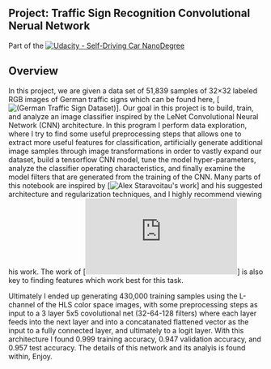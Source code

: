 ## Project: Traffic Sign Recognition Convolutional Nerual Network
Part of the [![Udacity - Self-Driving Car NanoDegree](https://s3.amazonaws.com/udacity-sdc/github/shield-carnd.svg)](http://www.udacity.com/drive)

Overview
---
In this project, we are given a data set of  51,839  samples of  32×32  labeled RGB images of German traffic signs which can be found here, [![(German Traffic Sign Dataset)](http://benchmark.ini.rub.de/?section=gtsrb&subsection=dataset)]. Our goal in this project is to build, train, and analyze an image classifier inspired by the LeNet Convolutional Neural Network (CNN) architecture. ln this program I perform data exploration, where I try to find some useful preprocessing steps that allows one to extract more useful features for classification, artificially generate additional image samples through image transformations in order to vastly expand our dataset, build a tensorflow CNN model, tune the model hyper-parameters, analyze the classifier operating characteristics, and finally examine the model filters that are generated from the training of the CNN. Many parts of this notebook are inspired by [![Alex Staravoitau's work](https://navoshta.com/traffic-signs-classification/)] and his suggested architecture and regularization techniques, and I highly recommend viewing his work. The work of [![Pierre Sermanet and Yann LeCun](http://yann.lecun.com/exdb/publis/pdf/sermanet-ijcnn-11.pdf)] is also key to finding features which work best for this task.  

Ultimately I ended up generating 430,000 training samples using the L-channel of the HLS color space images, with some preprocessing steps as input to a 3 layer 5x5 covolutional net (32-64-128 filters) where each layer feeds into the next layer and into a concatanated flattened vector as the input to a fully connected layer, and ultimately to a logit layer.  With this architecture I found 0.999 training accuracy, 0.947 validation accuracy, and 0.957 test accuracy.  The details of this network and its analyis is found within, Enjoy.

